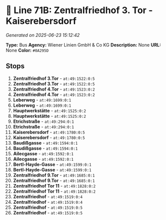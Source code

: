 # 🚌 Line 71B: Zentralfriedhof 3. Tor - Kaiserebersdorf

*Generated on 2025-06-23 15:12:42*

**Type:** Bus
**Agency:** Wiener Linien GmbH & Co KG
**Description:** None
**URL:** None
**Color:** `#0A295D`

## Stops

1. **Zentralfriedhof 3.Tor** - `at:49:1522:0:5`
2. **Zentralfriedhof 3.Tor** - `at:49:1522:0:5`
3. **Zentralfriedhof 4.Tor** - `at:49:1523:0:2`
4. **Zentralfriedhof 4.Tor** - `at:49:1523:0:2`
5. **Leberweg** - `at:49:1699:0:1`
6. **Leberweg** - `at:49:1699:0:1`
7. **Hauptwerkstätte** - `at:49:1525:0:2`
8. **Hauptwerkstätte** - `at:49:1525:0:2`
9. **Etrichstraße** - `at:49:294:0:1`
10. **Etrichstraße** - `at:49:294:0:1`
11. **Kaiserebersdorf** - `at:49:1780:0:5`
12. **Kaiserebersdorf** - `at:49:1780:0:5`
13. **Baudißgasse** - `at:49:1594:0:1`
14. **Baudißgasse** - `at:49:1594:0:1`
15. **Ailecgasse** - `at:49:1592:0:1`
16. **Ailecgasse** - `at:49:1592:0:1`
17. **Bertl-Hayde-Gasse** - `at:49:1599:0:1`
18. **Bertl-Hayde-Gasse** - `at:49:1599:0:1`
19. **Zentralfriedhof 9.Tor** - `at:49:1685:0:1`
20. **Zentralfriedhof 9.Tor** - `at:49:1685:0:1`
21. **Zentralfriedhof Tor 11** - `at:49:1828:0:2`
22. **Zentralfriedhof Tor 11** - `at:49:1828:0:2`
23. **Zentralfriedhof** - `at:49:1519:0:4`
24. **Zentralfriedhof** - `at:49:1519:0:4`
25. **Zentralfriedhof** - `at:49:1519:0:5`
26. **Zentralfriedhof** - `at:49:1519:0:5`